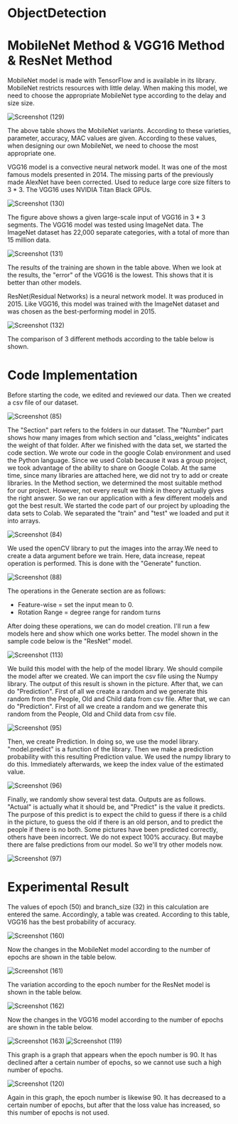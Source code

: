 # ObjectDetection

# MobileNet Method  &  VGG16 Method & ResNet Method 

MobileNet model is made with TensorFlow and is available in its library. MobileNet restricts resources with little delay. When making this model, we need to choose the appropriate MobileNet type according to the delay and size size.

![Screenshot (129)](https://user-images.githubusercontent.com/36292743/72286575-43929f00-35fa-11ea-8735-2d82d740a3c0.png)

The above table shows the MobileNet variants. According to these varieties, parameter, accuracy, MAC values are given. According to these values, when designing our own MobileNet, we need to choose the most appropriate one. 

VGG16 model is a convective neural network model. It was one of the most famous models presented in 2014. The missing parts of the previously made AlexNet have been corrected. Used to reduce large core size filters to 3 * 3. The VGG16 uses NVIDIA Titan Black GPUs. 

![Screenshot (130)](https://user-images.githubusercontent.com/36292743/72286716-89e7fe00-35fa-11ea-9a8c-9943d29641ef.png)

The figure above shows a given large-scale input of VGG16 in 3 * 3 segments. The VGG16 model was tested using ImageNet data. The ImageNet dataset has 22,000 separate categories, with a total of more than 15 million data. 

![Screenshot (131)](https://user-images.githubusercontent.com/36292743/72286741-98361a00-35fa-11ea-9e9a-c8455ffd8e22.png)

The results of the training are shown in the table above. When we look at the results, the "error" of the VGG16 is the lowest. This shows that it is better than other models.

ResNet(Residual Networks) is a neural network model. It was produced in 2015. Like VGG16, this model was trained with the ImageNet dataset and was chosen as the best-performing model in 2015. 

![Screenshot (132)](https://user-images.githubusercontent.com/36292743/72286763-a71ccc80-35fa-11ea-804f-3a9a38c2543c.png)

The comparison of 3 different methods according to the table below is shown.

# Code Implementation 

Before starting the code, we edited and reviewed our data. Then we created a csv file of our dataset. 

![Screenshot (85)](https://user-images.githubusercontent.com/36292743/72287159-696c7380-35fb-11ea-973a-916cf0258ec4.png)

The "Section" part refers to the folders in our dataset. The "Number" part shows how many images from which section and  "class_weights" indicates the weight of that folder. After we finished with the data set, we started the code section. We wrote our code in the google Colab environment and used the Python language. Since we used Colab because it was a group project, we took advantage of the ability to share on Google Colab. At the same time, since many libraries are attached here, we did not try to add or create libraries. In the Method section, we determined the most suitable method for our project. However, not every result we think in theory actually gives the right answer. So we ran our application with a few different models and got the best result. We started the code part of our project by uploading the data sets to Colab. We separated the "train" and "test" we loaded and put it into arrays.

![Screenshot (84)](https://user-images.githubusercontent.com/36292743/72287086-480b8780-35fb-11ea-9cd2-57a3d2d2ae39.png)

We used the openCV library to put the images into the array.We need to create a data argument before we train. Here, data increase, repeat operation is performed. This is done with the "Generate" function.

![Screenshot (88)](https://user-images.githubusercontent.com/36292743/72287230-7db07080-35fb-11ea-913b-d9aa308a21e9.png)

The operations in the Generate section are as follows:
- Feature-wise = set the input mean to 0.
- Rotation Range = degree range for random turns

After doing these operations, we can do model creation. I'll run a few models here and show which one works better. The model shown in the sample code below is the "ResNet" model. 

![Screenshot (113)](https://user-images.githubusercontent.com/36292743/72287303-a46ea700-35fb-11ea-8f58-8123b80620cb.png)

We build this model with the help of the model library. We should compile the model after we created.
We can import the csv file using the Numpy library. The output of this result is shown in the picture. After that, we can do "Prediction". First of all we create a random and we generate this random from the People, Old and Child data from csv file. After that, we can do "Prediction". First of all we create a random and we generate this random from the People, Old and Child data from csv file. 

![Screenshot (95)](https://user-images.githubusercontent.com/36292743/72287448-ed266000-35fb-11ea-9210-5c1a568f583a.png)

Then, we create Prediction. In doing so, we use the model library. "model.predict" is a function of the library. Then we make a prediction probability with this resulting Prediction value. We used the numpy library to do this. Immediately afterwards, we keep the index value of the estimated value.

![Screenshot (96)](https://user-images.githubusercontent.com/36292743/72287476-fa434f00-35fb-11ea-9c70-1804cad93c11.png)

Finally, we randomly show several test data. Outputs are as follows. "Actual" is actually what it should be, and "Predict" is the value it predicts. The purpose of this predict is to expect the child to guess if there is a child in the picture, to guess the old if there is an old person, and to predict the people if there is no both. Some pictures have been predicted correctly, others have been 
incorrect. We do not expect 100% accuracy. But maybe there are false predictions from our model. So we'll try other models now.

![Screenshot (97)](https://user-images.githubusercontent.com/36292743/72287505-07f8d480-35fc-11ea-8253-cc90d836b72e.png)


# Experimental Result

The values of epoch (50) and branch_size (32) in this calculation are entered the same. Accordingly, a table was created. According to this table, VGG16 has the best probability of accuracy.

![Screenshot (160)](https://user-images.githubusercontent.com/36292743/72287627-3bd3fa00-35fc-11ea-9400-6923adda9b72.png)

Now the changes in the MobileNet model according to the number of epochs are shown in the table below.

![Screenshot (161)](https://user-images.githubusercontent.com/36292743/72287780-83f31c80-35fc-11ea-88be-1424f9d2f5dc.png)

The variation according to the epoch number for the ResNet model is shown in the table below.

![Screenshot (162)](https://user-images.githubusercontent.com/36292743/72287944-d3d1e380-35fc-11ea-9e6e-f014c1b57402.png)

Now the changes in the VGG16 model according to the number of epochs are shown in the table below.

![Screenshot (163)](https://user-images.githubusercontent.com/36292743/72288011-f82dc000-35fc-11ea-9065-0e02fe4c76ca.png)
![Screenshot (119)](https://user-images.githubusercontent.com/36292743/72288037-07147280-35fd-11ea-97d4-b34c03597026.png)

This graph is a graph that appears when the epoch number is 90. It has declined after a certain number of epochs, so we cannot use such a high number of epochs.

![Screenshot (120)](https://user-images.githubusercontent.com/36292743/72288060-15628e80-35fd-11ea-90bd-8316ca1bf8ca.png)

Again in this graph, the epoch number is likewise 90. It has decreased to a certain number of epochs, but after that the loss value has increased, so this number of epochs is not used.


